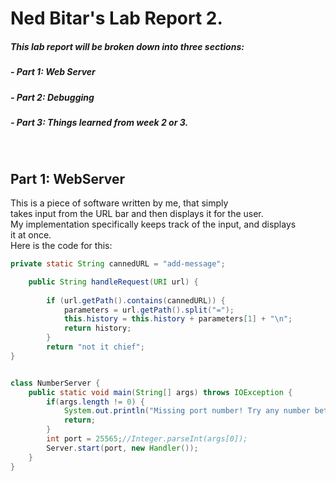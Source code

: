 # Ned Bitar's Lab Report 2.
##### This lab report will be broken down into three sections:

##### - Part 1: Web Server

##### - Part 2: Debugging

##### - Part 3: Things learned from week 2 or 3.
<br>

## Part 1: WebServer
This is a piece of software written by me, that simply<br>
takes input from the URL bar and then displays it for the user.<br>
My implementation specifically keeps track of the input, and displays <br>
it at once.
<br>
Here is the code for this:
```java
private static String cannedURL = "add-message";

    public String handleRequest(URI url) {
        
        if (url.getPath().contains(cannedURL)) {
            parameters = url.getPath().split("=");
            this.history = this.history + parameters[1] + "\n";
            return history;
        }
        return "not it chief";
}


class NumberServer {
    public static void main(String[] args) throws IOException {
        if(args.length != 0) {
            System.out.println("Missing port number! Try any number between 1024 to 49151");
            return;
        }
        int port = 25565;//Integer.parseInt(args[0]);
        Server.start(port, new Handler());
    }
}
```
